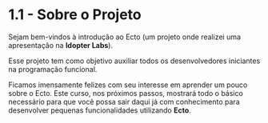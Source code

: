 # 1.1 - Sobre o Projeto

Sejam bem-vindos à introdução ao Ecto (um projeto onde realizei uma apresentação na **Idopter Labs**).

Esse projeto tem como objetivo auxiliar todos os desenvolvedores iniciantes na programação funcional.

Ficamos imensamente felizes com seu interesse em aprender um pouco sobre o Ecto. Este curso, nos próximos passos, mostrará todo o básico necessário para que você possa sair daqui já com conhecimento para desenvolver pequenas funcionalidades utilizando **Ecto**.